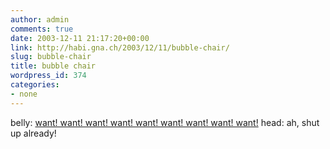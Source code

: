 ```yaml
---
author: admin
comments: true
date: 2003-12-11 21:17:20+00:00
link: http://habi.gna.ch/2003/12/11/bubble-chair/
slug: bubble-chair
title: bubble chair
wordpress_id: 374
categories:
- none
---
```


belly: [want! want! want! want! want! want! want! want! want!](http://www.ricardo.ch/cgi-bin/auk?cmd=viewlot;list=1;lng=de;lotid=308132620;1)
head: ah, shut up already!
